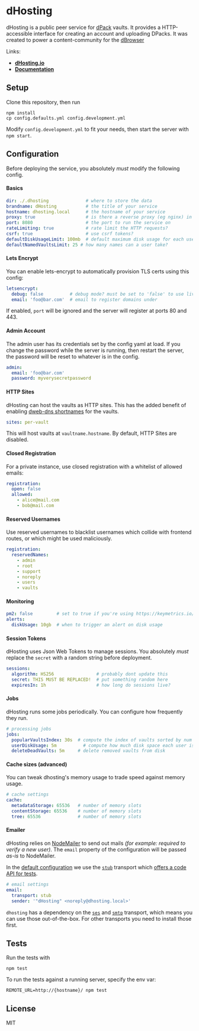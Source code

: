 # dHosting

dHosting is a public peer service for [dPack](https://dpack.io) vaults. It provides a HTTP-accessible interface for creating an account and uploading DPacks. It was created to power a content-community for the [dBrowser](https://dbrowser.io)

Links:

 - **[dHosting.io](https://dhosting.io)**
 - **[Documentation](./docs)**

## Setup

Clone this repository, then run

```
npm install
cp config.defaults.yml config.development.yml
```

Modify `config.development.yml` to fit your needs, then start the server with `npm start`.

## Configuration

Before deploying the service, you absolutely *must* modify the following config.

#### Basics

```yaml
dir: ./.dhosting              # where to store the data
brandname: dHosting           # the title of your service
hostname: dhosting.local      # the hostname of your service
proxy: true                   # is there a reverse proxy (eg nginx) in front of the server?
port: 8080                    # the port to run the service on
rateLimiting: true            # rate limit the HTTP requests?
csrf: true                    # use csrf tokens?
defaultDiskUsageLimit: 100mb  # default maximum disk usage for each user
defaultNamedVaultsLimit: 25 # how many names can a user take?
```

#### Lets Encrypt

You can enable lets-encrypt to automatically provision TLS certs using this config:

```yaml
letsencrypt:
  debug: false          # debug mode? must be set to 'false' to use live config
  email: 'foo@bar.com'  # email to register domains under
```

If enabled, `port` will be ignored and the server will register at ports 80 and 443.

#### Admin Account

The admin user has its credentials set by the config yaml at load. If you change the password while the server is running, then restart the server, the password will be reset to whatever is in the config.

```yaml
admin:
  email: 'foo@bar.com'
  password: myverysecretpassword
```

#### HTTP Sites

dHosting can host the vaults as HTTP sites. This has the added benefit of enabling [dweb-dns shortnames](https://npm.im/dweb-dns) for the vaults.

```yaml
sites: per-vault
```

This will host vaults at `vaultname.hostname`. By default, HTTP Sites are disabled.

#### Closed Registration

For a private instance, use closed registration with a whitelist of allowed emails:

```yaml
registration:
  open: false
  allowed:
    - alice@mail.com
    - bob@mail.com
```

#### Reserved Usernames

Use reserved usernames to blacklist usernames which collide with frontend routes, or which might be used maliciously.

```yaml
registration:
  reservedNames:
    - admin
    - root
    - support
    - noreply
    - users
    - vaults
```

#### Monitoring

```yaml
pm2: false         # set to true if you're using https://keymetrics.io/
alerts:
  diskUsage: 10gb  # when to trigger an alert on disk usage
```

#### Session Tokens

dHosting uses Json Web Tokens to manage sessions. You absolutely *must* replace the `secret` with a random string before deployment.

```yaml
sessions:
  algorithm: HS256                # probably dont update this
  secret: THIS MUST BE REPLACED!  # put something random here
  expiresIn: 1h                   # how long do sessions live?
```

#### Jobs

dHosting runs some jobs periodically. You can configure how frequently they run.

```yaml
# processing jobs
jobs:
  popularVaultsIndex: 30s  # compute the index of vaults sorted by num peers
  userDiskUsage: 5m          # compute how much disk space each user is using
  deleteDeadVaults: 5m     # delete removed vaults from disk
```

#### Cache sizes (advanced)

You can tweak dhosting's memory usage to trade speed against memory usage.

```yaml
# cache settings
cache:
  metadataStorage: 65536   # number of memory slots
  contentStorage: 65536    # number of memory slots
  tree: 65536              # number of memory slots
```

#### Emailer

dHosting relies on [NodeMailer](https://nodemailer.com/about/) to send out mails _(for example: required to verify a new user)_. The `email` property of the configuration will be passed _as-is_ to NodeMailer.

In the [default configuration](./config.defaults.yml#L46-L49) we use the [`stub`](https://www.npmjs.com/package/nodemailer-stub) transport which [offers a code API for tests](https://github.com/LimeDeck/nodemailer-stub/blob/8f03f86828de75ee2ccc32b98c8bc3d78e6abb00/lib/stubTransport.js#L44-L46).

```yaml
# email settings
email:
  transport: stub
  sender: '"dHosting" <noreply@dhosting.local>'
```

`dhosting` has a dependency on the [`ses`](https://www.npmjs.com/package/nodemailer-ses-transport) and [`smtp`](https://www.npmjs.com/package/nodemailer-smtp-transport) transport, which means you can use those out-of-the-box. For other transports you need to install those first.

## Tests

Run the tests with

```
npm test
```

To run the tests against a running server, specify the env var:

```
REMOTE_URL=http://{hostname}/ npm test
```

## License

MIT
